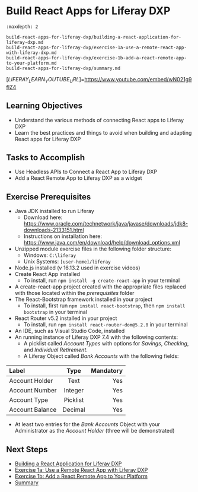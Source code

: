 # Build React Apps for Liferay DXP

```{toctree}
:maxdepth: 2

build-react-apps-for-liferay-dxp/building-a-react-application-for-liferay-dxp.md
build-react-apps-for-liferay-dxp/exercise-1a-use-a-remote-react-app-with-liferay-dxp.md
build-react-apps-for-liferay-dxp/exercise-1b-add-a-react-remote-app-to-your-platform.md
build-react-apps-for-liferay-dxp/summary.md
```

[$LIFERAY_LEARN_YOUTUBE_URL$]=https://www.youtube.com/embed/wN021g9fIZ4

## Learning Objectives

* Understand the various methods of connecting React apps to Liferay DXP
* Learn the best practices and things to avoid when building and adapting React apps for Liferay DXP

## Tasks to Accomplish

* Use Headless APIs to Connect a React App to Liferay DXP 
* Add a React Remote App to Liferay DXP as a widget

## Exercise Prerequisites

* Java JDK installed to run Liferay
    - Download here: <a href="https://www.oracle.com/technetwork/java/javase/downloads/jdk8-downloads-2133151.html">https://www.oracle.com/technetwork/java/javase/downloads/jdk8-downloads-2133151.html</a>
    - Instructions on installation here: <a href="https://www.java.com/en/download/help/download_options.xml">https://www.java.com/en/download/help/download_options.xml</a>
* Unzipped module exercise files in the following folder structure:
	- Windows: <code>C:\liferay</code>
	- Unix Systems: <code>[user-home]/liferay</code>
* Node.js installed (v 16.13.2 used in exercise videos)
* Create React App installed 
	- To install, run `npm install -g create-react-app` in your terminal
* A create-react-app project created with the appropriate files replaced with those located within the _prerequisites_ folder
* The React-Bootstrap framework installed in your project
  - To install, first run `npm install react-bootstrap`, then `npm install bootstrap` in your terminal
* React Router v5.2 installed in your project
  - To install, run `npm install react-router-dom@5.2.0` in your terminal
* An IDE, such as Visual Studio Code, installed
* An running instance of Liferay DXP 7.4 with the following contents:
	- A picklist called _Account Types_ with options for _Savings_, _Checking_, and _Individual Retirement_.
	- A Liferay Object called _Bank Accounts_ with the following fields:

| Label         | Type      | Mandatory   |       
|:--------------- |:-------------:|--------------:|
| Account Holder  | Text          | Yes           |
| Account Number  | Integer       | Yes           |
| Account Type    | Picklist      | Yes           |
| Account Balance | Decimal       | Yes           |

  - At least two entries for the _Bank Accounts_ Object with your Administrator as the _Account Holder_ (three will be demonstrated)

## Next Steps

* [Building a React Application for Liferay DXP](./build-react-apps-for-liferay-dxp/building-a-react-application-for-liferay-dxp.md) 
* [Exercise 1a: Use a Remote React App with Liferay DXP](./build-react-apps-for-liferay-dxp/exercise-1a-use-a-remote-react-app-with-liferay-dxp.md) 
* [Exercise 1b: Add a React Remote App to Your Platform](./build-react-apps-for-liferay-dxp/exercise-1b-add-a-react-remote-app-to-your-platform.md) 
* [Summary](./build-react-apps-for-liferay-dxp/summary.md) 
